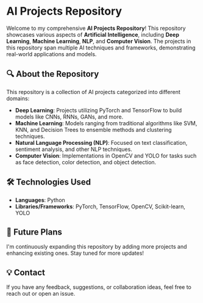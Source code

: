 # **AI Projects Repository**  

Welcome to my comprehensive **AI Projects Repository**! This repository showcases various aspects of **Artificial Intelligence**, including **Deep Learning**, **Machine Learning**, **NLP**, and **Computer Vision**. The projects in this repository span multiple AI techniques and frameworks, demonstrating real-world applications and models.

## 🔍 **About the Repository**  
This repository is a collection of AI projects categorized into different domains:  
- **Deep Learning**: Projects utilizing PyTorch and TensorFlow to build models like CNNs, RNNs, GANs, and more.
- **Machine Learning**: Models ranging from traditional algorithms like SVM, KNN, and Decision Trees to ensemble methods and clustering techniques.
- **Natural Language Processing (NLP)**: Focused on text classification, sentiment analysis, and other NLP techniques.
- **Computer Vision**: Implementations in OpenCV and YOLO for tasks such as face detection, color detection, and object detection.

## 🛠 **Technologies Used**  
- **Languages**: Python  
- **Libraries/Frameworks**: PyTorch, TensorFlow, OpenCV, Scikit-learn, YOLO  

## 🌱 **Future Plans**  
I'm continuously expanding this repository by adding more projects and enhancing existing ones. Stay tuned for more updates!  

## 💡 **Contact**  
If you have any feedback, suggestions, or collaboration ideas, feel free to reach out or open an issue.
